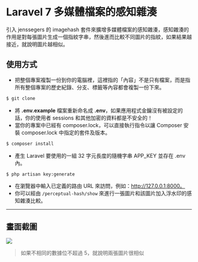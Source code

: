 # Laravel 7 多媒體檔案的感知雜湊

引入 jenssegers 的 imagehash 套件來擴增多媒體檔案的感知雜湊，感知雜湊的作用是對每張圖片生成一個指紋字串，然後進而比較不同圖片的指紋，如果結果越接近，就說明圖片越相似。

## 使用方式
- 把整個專案複製一份到你的電腦裡，這裡指的「內容」不是只有檔案，而是指所有整個專案的歷史紀錄、分支、標籤等內容都會複製一份下來。
```sh
$ git clone
```
- 將 __.env.example__ 檔案重新命名成 __.env__，如果應用程式金鑰沒有被設定的話，你的使用者 sessions 和其他加密的資料都是不安全的！
- 當你的專案中已經有 composer.lock，可以直接執行指令以讓 Composer 安裝 composer.lock 中指定的套件及版本。
```sh
$ composer install
```
- 產生 Laravel 要使用的一組 32 字元長度的隨機字串 APP_KEY 並存在 .env 內。
```sh
$ php artisan key:generate
```
- 在瀏覽器中輸入已定義的路由 URL 來訪問，例如：http://127.0.0.1:8000。
- 你可以經由 `/perceptual-hash/show` 來進行一張圖片和該圖片加入浮水印的感知雜湊比較。

----

## 畫面截圖
![](https://i.imgur.com/nRTnoF6.png)
> 如果不相同的數據位不超過 5，就說明兩張圖片很相似
